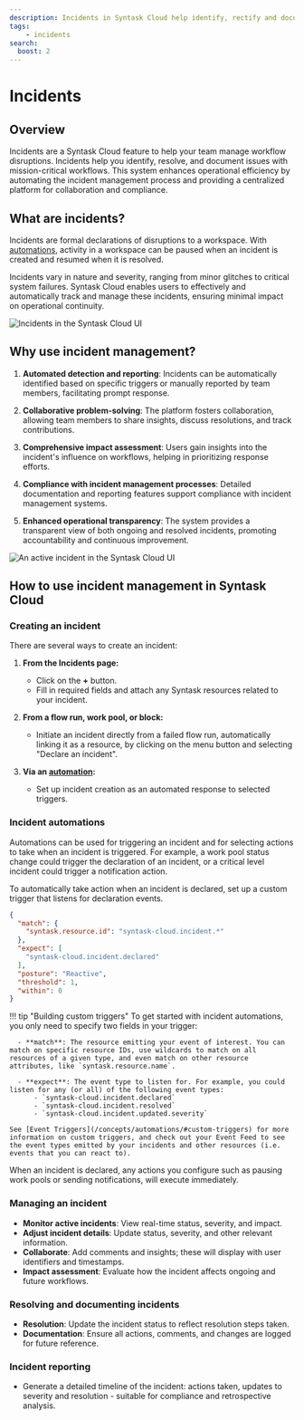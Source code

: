 ```yaml
---
description: Incidents in Syntask Cloud help identify, rectify and document issues in mission-critical workflows.
tags:
    - incidents
search:
  boost: 2
---
```


# Incidents <span class="badge cloud"></span> </span> <span class="badge custom"></span>

## Overview

Incidents are a Syntask Cloud feature to help your team manage workflow disruptions. Incidents help you identify, resolve, and document issues with mission-critical workflows. This system enhances operational efficiency by automating the incident management process and providing a centralized platform for collaboration and compliance.

## What are incidents?

Incidents are formal declarations of disruptions to a workspace. With [automations](#incident-automations), activity in a workspace can be paused when an incident is created and resumed when it is resolved.

Incidents vary in nature and severity, ranging from minor glitches to critical system failures. Syntask Cloud enables users to effectively and automatically track and manage these incidents, ensuring minimal impact on operational continuity.

![Incidents in the Syntask Cloud UI](/img/ui/incidents-dashboard.png)

## Why use incident management?

1. **Automated detection and reporting**: Incidents can be automatically identified based on specific triggers or manually reported by team members, facilitating prompt response.

2. **Collaborative problem-solving**: The platform fosters collaboration, allowing team members to share insights, discuss resolutions, and track contributions.

3. **Comprehensive impact assessment**: Users gain insights into the incident's influence on workflows, helping in prioritizing response efforts.

4. **Compliance with incident management processes**: Detailed documentation and reporting features support compliance with incident management systems.

5. **Enhanced operational transparency**: The system provides a transparent view of both ongoing and resolved incidents, promoting accountability and continuous improvement.

![An active incident in the Syntask Cloud UI](/img/ui/incidents-active.png)

## How to use incident management in Syntask Cloud

### Creating an incident

There are several ways to create an incident:

1. **From the Incidents page:**
    - Click on the **+** button.
    - Fill in required fields and attach any Syntask resources related to your incident.

2. **From a flow run, work pool, or block:**
    - Initiate an incident directly from a failed flow run, automatically linking it as a resource, by clicking on the menu button and selecting "Declare an incident".

3. **Via an [automation](/concepts/automations/):**
    - Set up incident creation as an automated response to selected triggers.

### Incident automations

Automations can be used for triggering an incident and for selecting actions to take when an incident is triggered. For example, a work pool status change could trigger the declaration of an incident, or a critical level incident could trigger a notification action.

To automatically take action when an incident is declared, set up a custom trigger that listens for declaration events.

```json
{
  "match": {
    "syntask.resource.id": "syntask-cloud.incident.*"
  },
  "expect": [
    "syntask-cloud.incident.declared"
  ],
  "posture": "Reactive",
  "threshold": 1,
  "within": 0
}
```

!!! tip "Building custom triggers"
    To get started with incident automations, you only need to specify two fields in your trigger:

      - **match**: The resource emitting your event of interest. You can match on specific resource IDs, use wildcards to match on all resources of a given type, and even match on other resource attributes, like `syntask.resource.name`.

      - **expect**: The event type to listen for. For example, you could listen for any (or all) of the following event types:
          - `syntask-cloud.incident.declared`
          - `syntask-cloud.incident.resolved`
          - `syntask-cloud.incident.updated.severity`

    See [Event Triggers](/concepts/automations/#custom-triggers) for more information on custom triggers, and check out your Event Feed to see the event types emitted by your incidents and other resources (i.e. events that you can react to).

When an incident is declared, any actions you configure such as pausing work pools or sending notifications, will execute immediately.

### Managing an incident

- **Monitor active incidents**: View real-time status, severity, and impact.
- **Adjust incident details**: Update status, severity, and other relevant information.
- **Collaborate**: Add comments and insights; these will display with user identifiers and timestamps.
- **Impact assessment**: Evaluate how the incident affects ongoing and future workflows.

### Resolving and documenting incidents

- **Resolution**: Update the incident status to reflect resolution steps taken.
- **Documentation**: Ensure all actions, comments, and changes are logged for future reference.

### Incident reporting

- Generate a detailed timeline of the incident: actions taken, updates to severity and resolution - suitable for compliance and retrospective analysis.
